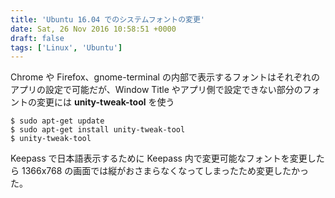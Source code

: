 ```yaml
---
title: 'Ubuntu 16.04 でのシステムフォントの変更'
date: Sat, 26 Nov 2016 10:58:51 +0000
draft: false
tags: ['Linux', 'Ubuntu']
---
```


Chrome や Firefox、gnome-terminal の内部で表示するフォントはそれぞれのアプリの設定で可能だが、Window Title やアプリ側で設定できない部分のフォントの変更には **unity-tweak-tool** を使う

```
$ sudo apt-get update
$ sudo apt-get install unity-tweak-tool
$ unity-tweak-tool
```

Keepass で日本語表示するために Keepass 内で変更可能なフォントを変更したら 1366x768 の画面では縦がおさまらなくなってしまったため変更したかった。
